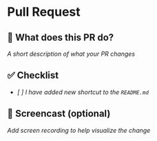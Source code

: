# Pull Request

## 🚀 What does this PR do?
_A short description of what your PR changes_

## ✅ Checklist
- _[ ] I have added new shortcut to the `README.md`_

## 📸 Screencast (optional)
_Add screen recording to help visualize the change_
